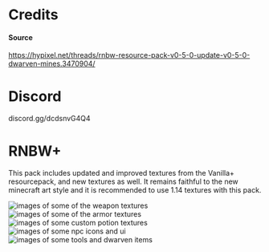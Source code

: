 # Credits
#### Source
https://hypixel.net/threads/rnbw-resource-pack-v0-5-0-update-v0-5-0-dwarven-mines.3470904/
# Discord
discord.gg/dcdsnvG4Q4

# RNBW+ 

This pack includes updated and improved textures from the Vanilla+ resourcepack, and new textures as well.
It remains faithful to the new minecraft art style and it is recommended to use 1.14 textures with this pack. 

![images of some of the weapon textures](https://i.imgur.com/MmY6AyYm.png)
![images of some of the armor textures](https://i.imgur.com/qp2HTD9m.png)
![images of some custom potion textures](https://i.imgur.com/EIDfg1nm.png)
![images of some npc icons and ui](https://i.imgur.com/VY6nVtCm.png)
![images of some tools and dwarven items](https://i.imgur.com/wYgKDcxm.png)







